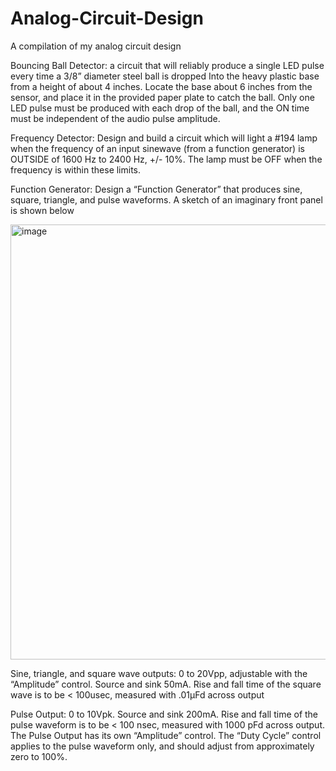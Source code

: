 # Analog-Circuit-Design
A compilation of my analog circuit design

Bouncing Ball Detector: a circuit that will reliably produce a single LED pulse every time a 3/8” 
diameter steel ball is dropped Into the heavy plastic base from a height of about 4 inches. Locate the base 
about 6 inches from the sensor, and place it in the provided paper plate to catch the ball. Only one LED 
pulse must be produced with each drop of the  ball, and the ON time must be independent of the audio 
pulse amplitude.

Frequency Detector: Design and build a circuit which will light a #194 lamp when the frequency of an input sinewave 
(from a function generator) is OUTSIDE of 1600 Hz to 2400 Hz, +/- 10%.  The lamp must be OFF when the 
frequency is within these limits.

Function Generator: Design a “Function Generator” that produces sine, square, triangle, and pulse waveforms.  A sketch of 
an imaginary front panel is shown below

<img width="696" alt="image" src="https://user-images.githubusercontent.com/100106103/176330531-3770ffd9-e5bc-459b-a035-b7e4bf64ce70.png">

Sine, triangle, and square wave outputs: 0 to 20Vpp, adjustable with the “Amplitude” control.  Source and sink 
50mA.  Rise and fall time of the square wave is to be < 100usec, measured with .01μFd across output

Pulse Output:  0 to 10Vpk.  Source and sink 200mA.  Rise and fall time of the pulse waveform is to be < 100 
nsec,  measured  with  1000  pFd  across  output.  The Pulse Output has its own “Amplitude” control.  The “Duty 
Cycle” control applies to the pulse waveform only, and should adjust from approximately zero to 100%. 
